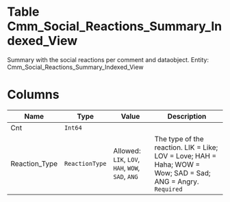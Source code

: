 # Table Cmm_Social_Reactions_Summary_Indexed_View

Summary with the social reactions per comment and dataobject. Entity: Cmm_Social_Reactions_Summary_Indexed_View

# Columns

| Name | Type | Value | Description |
| - | - | - | --- |
|Cnt|`Int64`|||
|Reaction_Type|`ReactionType`|Allowed: `LIK`, `LOV`, `HAH`, `WOW`, `SAD`, `ANG`|The type of the reaction. LIK = Like; LOV = Love; HAH = Haha; WOW = Wow; SAD = Sad; ANG = Angry. `Required` |
